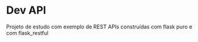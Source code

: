 # Dev API
Projeto de estudo com exemplo de REST APIs construídas com flask puro e com flask_restful
